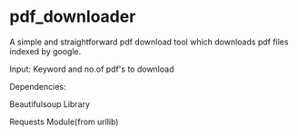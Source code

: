 # pdf_downloader
A simple and straightforward pdf download tool which downloads pdf files indexed by google.



Input: Keyword and no.of pdf's to download


Dependencies:


  Beautifulsoup Library
  
  
  Requests Module(from urllib)

